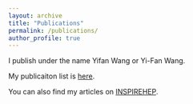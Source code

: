 ```yaml
---
layout: archive
title: "Publications"
permalink: /publications/
author_profile: true
---
```


I publish under the name Yifan Wang or Yi-Fan Wang.

My publicaiton list is [here](http://yi-fan-wang.github.io/files/Yifan-PL.pdf).

You can also find my articles on [INSPIREHEP](https://inspirehep.net/authors/1487679?ui-citation-summary=true).

